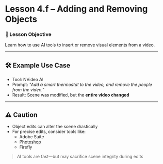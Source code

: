 # Lesson 4.f – Adding and Removing Objects

### 🎯 Lesson Objective
Learn how to use AI tools to insert or remove visual elements from a video.

---

## 🛠️ Example Use Case

- Tool: NVideo AI
- Prompt: _"Add a smart thermostat to the video, and remove the people from the video."_
- Result: Scene was modified, but the **entire video changed**

---

## ⚠️ Caution

- Object edits can alter the scene drastically
- For precise edits, consider tools like:
  - Adobe Suite
  - Photoshop
  - Firefly

> AI tools are fast—but may sacrifice scene integrity during edits
